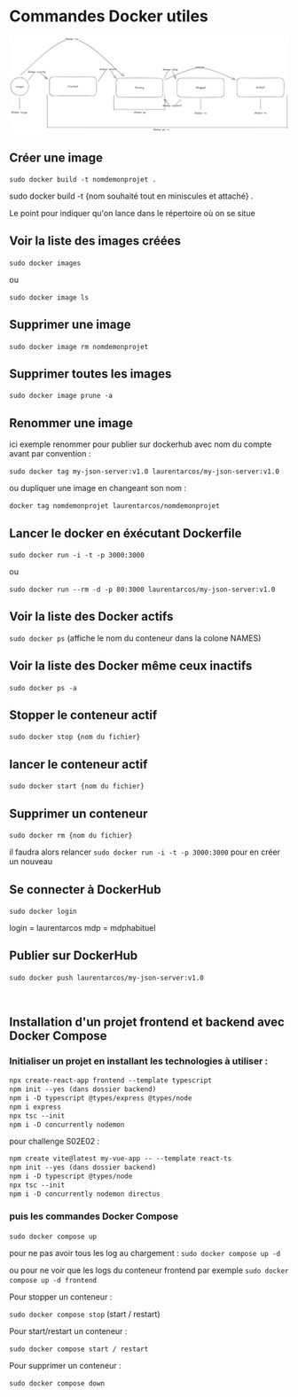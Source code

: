 # Commandes Docker utiles

![Schéma](cycle_container_docker.png)

## Créer une image

```sudo docker build -t nomdemonprojet .```

sudo docker build -t {nom souhaité tout en miniscules et attaché} .

Le point pour indiquer qu'on lance dans le répertoire où on se situe

## Voir la liste des images créées

```sudo docker images```

ou

```sudo docker image ls```

## Supprimer une image

```sudo docker image rm nomdemonprojet```

## Supprimer toutes les images

```sudo docker image prune -a```

## Renommer une image

ici exemple renommer pour publier sur dockerhub avec nom du compte avant par convention :

```sudo docker tag my-json-server:v1.0 laurentarcos/my-json-server:v1.0```

ou dupliquer une image en changeant son nom :

```docker tag nomdemonprojet laurentarcos/nomdemonprojet```

## Lancer le docker en éxécutant Dockerfile

```sudo docker run -i -t -p 3000:3000```

ou

```sudo docker run --rm -d -p 80:3000 laurentarcos/my-json-server:v1.0```

## Voir la liste des Docker actifs

```sudo docker ps``` (affiche le nom du conteneur dans la colone NAMES)

## Voir la liste des Docker même ceux inactifs

```sudo docker ps -a```

## Stopper le conteneur actif

```sudo docker stop {nom du fichier}```

## lancer le conteneur actif

```sudo docker start {nom du fichier}```

## Supprimer un conteneur

```sudo docker rm {nom du fichier}```

il faudra alors relancer ```sudo docker run -i -t -p 3000:3000``` pour en créer un nouveau

## Se connecter à DockerHub

```sudo docker login```

login = laurentarcos
mdp = mdphabituel

## Publier sur DockerHub

```sudo docker push laurentarcos/my-json-server:v1.0```

</br>

## Installation d'un projet frontend et backend avec Docker Compose

### Initialiser un projet en installant les technologies à utiliser : 

``` terminal
npx create-react-app frontend --template typescript
npm init --yes (dans dossier backend)
npm i -D typescript @types/express @types/node
npm i express
npx tsc --init
npm i -D concurrently nodemon

```

pour challenge S02E02 :

```terminal
npm create vite@latest my-vue-app -- --template react-ts
npm init --yes (dans dossier backend)
npm i -D typescript @types/node
npx tsc --init
npm i -D concurrently nodemon directus
```

### puis les commandes Docker Compose

```sudo docker compose up``` 

pour ne pas avoir tous les log au chargement : 
```sudo docker compose up -d``` 

ou pour ne voir que les logs du conteneur frontend par exemple
```sudo docker compose up -d frontend``` 

Pour stopper un conteneur :

```sudo docker compose stop``` (start / restart)

Pour start/restart un conteneur :

```sudo docker compose start / restart``` 

Pour supprimer un conteneur :

```sudo docker compose down```

